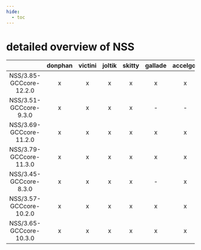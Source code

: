 ```yaml
---
hide:
  - toc
---
```


detailed overview of NSS
========================

| |donphan|victini|joltik|skitty|gallade|accelgor|swalot|doduo|
| :---: | :---: | :---: | :---: | :---: | :---: | :---: | :---: | :---: |
|NSS/3.85-GCCcore-12.2.0|x|x|x|x|x|x|x|x|
|NSS/3.51-GCCcore-9.3.0|x|x|x|x|-|-|x|x|
|NSS/3.69-GCCcore-11.2.0|x|x|x|x|x|x|x|x|
|NSS/3.79-GCCcore-11.3.0|x|x|x|x|x|x|x|x|
|NSS/3.45-GCCcore-8.3.0|x|x|x|x|-|x|x|x|
|NSS/3.57-GCCcore-10.2.0|x|x|x|x|x|x|x|x|
|NSS/3.65-GCCcore-10.3.0|x|x|x|x|x|x|x|x|
